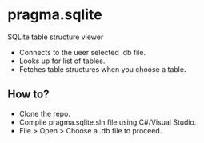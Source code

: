 # pragma.sqlite

SQLite table structure viewer

* Connects to the ueer selected .db file.
* Looks up for list of tables.
* Fetches table structures when you choose a table.

## How to?

* Clone the repo.
* Compile pragma.sqlite.sln file using C#/Visual Studio.
* File > Open > Choose a .db file to proceed.
